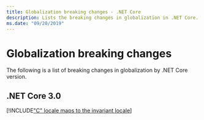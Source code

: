 ```yaml
---
title: Globalization breaking changes - .NET Core
description: Lists the breaking changes in globalization in .NET Core.
ms.date: "09/20/2019"
---
```

# Globalization breaking changes

The following is a list of breaking changes in globalization by .NET Core version.

## .NET Core 3.0

[!INCLUDE["C" locale maps to the invariant locale](~/includes/core-changes/globalization/3.0/c-locale-maps-to-invariant-locale.md)]
